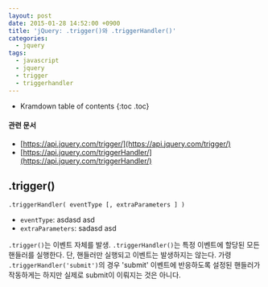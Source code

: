 ```yaml
---
layout: post
date: 2015-01-28 14:52:00 +0900
title: 'jQuery: .trigger()와 .triggerHandler()'
categories:
  - jquery
tags:
  - javascript
  - jquery
  - trigger
  - triggerhandler
---
```


* Kramdown table of contents
{:toc .toc}

#### 관련 문서

- [https://api.jquery.com/trigger/](https://api.jquery.com/trigger/)
- [https://api.jquery.com/triggerHandler/](https://api.jquery.com/triggerHandler/)


## .trigger()

```
.triggerHandler( eventType [, extraParameters ] )
```

- `eventType`: asdasd asd
- `extraParameters`: sadasd asd

`.trigger()`는 이벤트 자체를 발생. `.triggerHandler()`는 특정 이벤트에 할당된 모든 핸들러를 실행한다. 단, 핸들러만 실행되고 이벤트는 발생하지는 않는다. 가령 `.triggerHandler('submit')`의 경우 'submit' 이벤트에 반응하도록 설정된 핸들러가 작동하게는 하지만 실제로 submit이 이뤄지는 것은 아니다.
